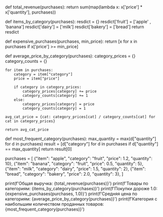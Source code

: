 def total_revenue(purchases):
    return sum(map(lambda x: x['price'] * x['quantity'], purchases))

def items_by_category(purchases):
    resdict = {}
    resdict['fruit'] = ['apple' , 'banana']
    resdict['dairy'] = ['milk']
    resdict['bakery'] = ['bread']
    return resdict

def expensive_purchases(purchases, min_price):
    return [x for x in purchases if x['price'] >= min_price]

def average_price_by_category(purchases):
    category_prices = {} 
    category_counts = {} 

    for item in purchases:
        category = item["category"]
        price = item["price"]

        if category in category_prices:
            category_prices[category] += price
            category_counts[category] += 1
        else:
            category_prices[category] = price
            category_counts[category] = 1

    avg_cat_price = {cat: category_prices[cat] / category_counts[cat] for cat in category_prices}
    
    return avg_cat_price

def most_frequent_category(purchases):
    max_quantity = max(d["quantity"] for d in purchases)
    result = [d["category"] for d in purchases if d["quantity"] == max_quantity]
    return result[0]

purchases = [
    {"item": "apple", "category": "fruit", "price": 1.2, "quantity": 10},
    {"item": "banana", "category": "fruit", "price": 0.5, "quantity": 5},
    {"item": "milk", "category": "dairy", "price": 1.5, "quantity": 2},
    {"item": "bread", "category": "bakery", "price": 2.0, "quantity": 3},
]

print(f'Общая выручка: {total_revenue(purchases)}')
print(f'Товары по категориям: {items_by_category(purchases)}')
print(f'Покупки дороже 1.0: {expensive_purchases(purchases, 1.0)}')
print(f'Средняя цена по категориям: {average_price_by_category(purchases)}')
print(f'Категория с наибольшим количеством проданных товаров: {most_frequent_category(purchases)}')